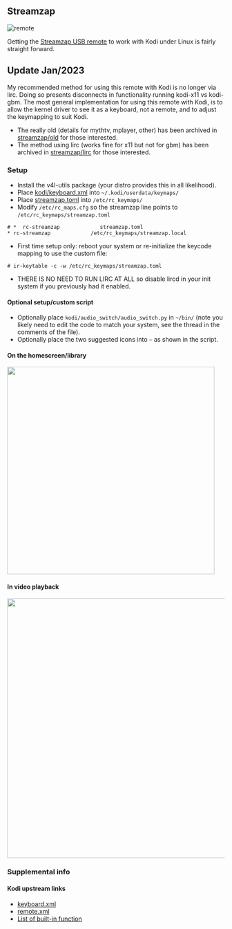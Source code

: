 ## Streamzap
![remote](https://i.postimg.cc/02Yd39dh/photo05.jpg)

Getting the [Streamzap USB remote](http://www.streamzap.com/consumer/pc_remote/index.php) to work with Kodi under Linux is fairly straight forward.

## Update Jan/2023
My recommended method for using this remote with Kodi is no longer via lirc.  Doing so presents disconnects in functionality running kodi-x11 vs kodi-gbm.  The most general implementation for using this remote with Kodi, is to allow the kernel driver to see it as a keyboard, not a remote, and to adjust the keymapping to suit Kodi.

* The really old (details for mythtv, mplayer, other) has been archived in [streamzap/old](https://github.com/graysky2/streamzap/tree/old) for those interested.
* The method using lirc (works fine for x11 but not for gbm) has been archived in [streamzap/lirc](https://github.com/graysky2/streamzap/tree/lirc) for those interested.

### Setup
* Install the v4l-utils package (your distro provides this in all likelihood).
* Place [kodi/keyboard.xml](https://raw.githubusercontent.com/graysky2/streamzap/master/kodi/keyboard.xml) into `~/.kodi/userdata/keymaps/`
* Place [streamzap.toml](https://raw.githubusercontent.com/graysky2/streamzap/master/streamzap.toml) into `/etc/rc_keymaps/`
* Modify `/etc/rc_maps.cfg` so the streamzap line points to `/etc/rc_keymaps/streamzap.toml`
```
# *  rc-streamzap             streamzap.toml
* rc-streamzap             /etc/rc_keymaps/streamzap.local
```

* First time setup only: reboot your system or re-initialize the keycode mapping to use the custom file:
```
# ir-keytable -c -w /etc/rc_keymaps/streamzap.toml
```

* THERE IS NO NEED TO RUN LIRC AT ALL so disable lircd in your init system if you previously had it enabled.

#### Optional setup/custom script
* Optionally place `kodi/audio_switch/audio_switch.py` in `~/bin/` (note you likely need to edit the code to match your system, see the thread in the comments of the file).
* Optionally place the two suggested icons into `~` as shown in the script.

#### On the homescreen/library
<img src="https://github.com/graysky2/streamzap/blob/master/graphics/home.png" width="480" />

#### In video playback
<img src="https://github.com/graysky2/streamzap/blob/master/graphics/video.png" width="600" />

### Supplemental info
#### Kodi upstream links
* [keyboard.xml](https://github.com/xbmc/xbmc/blob/master/system/keymaps/keyboard.xml)
* [remote.xml](https://github.com/xbmc/xbmc/blob/master/system/keymaps/remote.xml)
* [List of built-in function](http://kodi.wiki/view/List_of_built-in_functions)
